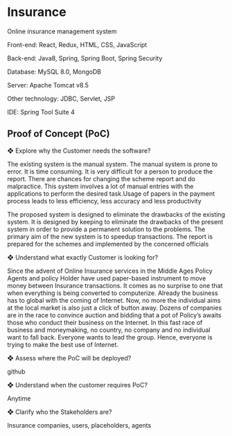 # Insurance
Online insurance management system

Front-end: React, Redux, HTML, CSS, JavaScript

Back-end: Java8, Spring, Spring Boot, Spring Security

Database: MySQL 8.0, MongoDB

Server: Apache Tomcat v8.5

Other technology: JDBC, Servlet, JSP

IDE: Spring Tool Suite 4


## Proof of Concept (PoC)

❖ Explore why the Customer needs the software?

The existing system is the manual system. The manual system is prone to error. It is time consuming. It is very difficult for a person to produce the report. There are chances for changing the scheme report and do malpractice. This system involves a lot of manual entries with the applications to perform the desired task.Usage of papers in the payment process leads to less efficiency, less accuracy and less productivity

The proposed system is designed to eliminate the drawbacks of the existing system.  It is designed by keeping to eliminate the drawbacks of the present system in order to provide a permanent solution to the problems.  The primary aim of the new system is to speedup transactions.  The report is prepared for the schemes and implemented by the concerned officials


❖ Understand what exactly Customer is looking for?

Since the advent of Online Insurance services in the Middle Ages Policy Agents and policy Holder have used paper-based instrument to move money between Insurance transactions. It comes as no surprise to one that when everything is being converted to computerize. Already the business has to global with the coming of Internet. Now, no more the individual aims at the local market is also just a click of button away. Dozens of companies are in the race to convince auction and bidding that a pot of Policy’s awaits those who conduct their business on the Internet. In this fast race of business and moneymaking, no country, no company and no individual want to fall back. Everyone wants to lead the group. Hence, everyone is trying to make the best use of Internet.


❖ Assess where the PoC will be deployed?

github


❖ Understand when the customer requires PoC?

Anytime


❖ Clarify who the Stakeholders are?

Insurance companies, users, placeholders, agents

